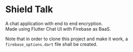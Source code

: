 # Shield Talk

A chat application with end to end encryption. <br>
Made using Flutter Chat UI with Firebase as BaaS. <br>

Note that in order to clone this project and make it work, a `firebase_options.dart` file shall be created. <br>